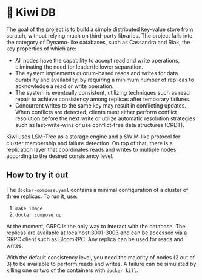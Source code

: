 # 🥝 Kiwi DB

The goal of the project is to build a simple distributed key-value store from
scratch, without relying much on third-party libraries. The project falls into
the category of Dynamo-like databases, such as Cassandra and Riak, the key
properties of which are:

 * All nodes have the capability to accept read and write operations, eliminating
   the need for leader/follower separation.
 * The system implements quorum-based reads and writes for data durability and
    availability, by requiring a minimum number of replicas to acknowledge
    a read or write operation.
  * The system is eventually consistent, utilizing techniques such as read
    repair to achieve consistency among replicas after temporary failures.
  * Concurrent writes to the same key may result in conflicting updates. When
     conflicts are detected, clients must either perform conflict resolution
     before the next write or utilize automatic resolution strategies such
     as last-write-wins or use conflict-free data structures (CRDT).

Kiwi uses LSM-Tree as a storage engine and a SWIM-like protocol for cluster
membership and failure detection. On top of that, there is a replication layer
that coordinates reads and writes to multiple nodes according to the desired
consistency level.

## How to try it out

The `docker-compose.yaml` contains a minimal configuration of a cluster of
three replicas. To run it, use:

 1. `make image`
 2. `docker compose up`

At the moment, GRPC is the only way to interact with the database. The replicas
are available at localhost:3001-3003 and can be accessed via a GRPC client such
as BloomRPC. Any replica can be used for reads and writes.

With the default consistency level, you need the majority of nodes (2 out of 3)
to be available to perform reads and writes. A failure can be simulated by
killing one or two of the containers with `docker kill`.


